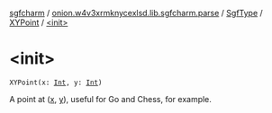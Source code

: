 [sgfcharm](../../../index.md) / [onion.w4v3xrmknycexlsd.lib.sgfcharm.parse](../../index.md) / [SgfType](../index.md) / [XYPoint](index.md) / [&lt;init&gt;](./-init-.md)

# &lt;init&gt;

`XYPoint(x: `[`Int`](https://kotlinlang.org/api/latest/jvm/stdlib/kotlin/-int/index.html)`, y: `[`Int`](https://kotlinlang.org/api/latest/jvm/stdlib/kotlin/-int/index.html)`)`

A point at ([x](x.md), [y](y.md)), useful for Go and Chess, for example.

